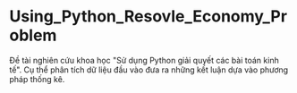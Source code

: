 # Using_Python_Resovle_Economy_Problem
Đề tài nghiên cứu khoa học "Sử dụng Python giải quyết các bài toán kinh tế". Cụ thể phân tích dữ liệu đầu vào đưa ra những kết luận dựa vào phương pháp thống kê.
